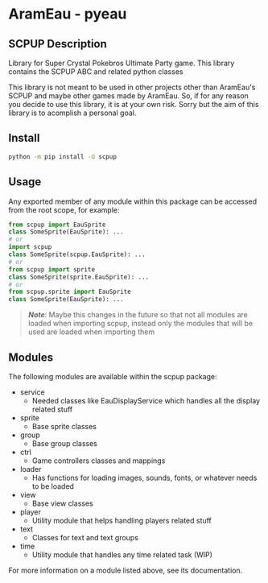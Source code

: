 # AramEau - pyeau 

## SCPUP Description

Library for Super Crystal Pokebros Ultimate Party game. This library contains the SCPUP ABC and related python classes

This library is not meant to be used in other projects other than AramEau's SCPUP and maybe other games made by AramEau.
So, if for any reason you decide to use this library, it is at your own risk. Sorry but the aim of this library is to
acomplish a personal goal.

## Install

```bash
python -m pip install -U scpup
```

## Usage

Any exported member of any module within this package can be accessed from the root scope, for example:

```python
from scpup import EauSprite
class SomeSprite(EauSprite): ...
# or
import scpup
class SomeSprite(scpup.EauSprite): ...
# or
from scpup import sprite
class SomeSprite(sprite.EauSprite): ...
# or
from scpup.sprite import EauSprite
class SomeSprite(EauSprite): ...
```

> **_Note_**: Maybe this changes in the future so that not all modules are loaded when importing scpup, instead only the modules that will be used are loaded when importing them


## Modules

The following modules are available within the scpup package:

* service
  * Needed classes like EauDisplayService which handles all the display related stuff
* sprite
  * Base sprite classes
* group
  * Base group classes
* ctrl
  * Game controllers classes and mappings
* loader
  * Has functions for loading images, sounds, fonts, or whatever needs to be loaded
* view
  * Base view classes
* player
  * Utility module that helps handling players related stuff
* text
  * Classes for text and text groups
* time
  * Utility module that handles any time related task (WIP)

For more information on a module listed above, see its documentation.
